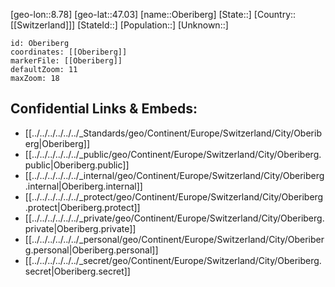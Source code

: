 ﻿---
location: [47.03,8.78]
mapzoom: [7,12] 
mapmarker: city 
type: City
tags:
- geo/City


SpocWebEntityId: 33033
isDeleted: false
confidential: public

---
[geo-lon::8.78]
[geo-lat::47.03]
[name::Oberiberg]
[State::]
[Country::[[Switzerland]]]
[StateId::]
[Population::]
[Unknown::]


```leaflet
id: Oberiberg
coordinates: [[Oberiberg]]
markerFile: [[Oberiberg]]
defaultZoom: 11 
maxZoom: 18
```


## Confidential Links & Embeds: 
- [[../../../../../../_Standards/geo/Continent/Europe/Switzerland/City/Oberiberg|Oberiberg]] 
- [[../../../../../../_public/geo/Continent/Europe/Switzerland/City/Oberiberg.public|Oberiberg.public]] 
- [[../../../../../../_internal/geo/Continent/Europe/Switzerland/City/Oberiberg.internal|Oberiberg.internal]] 
- [[../../../../../../_protect/geo/Continent/Europe/Switzerland/City/Oberiberg.protect|Oberiberg.protect]] 
- [[../../../../../../_private/geo/Continent/Europe/Switzerland/City/Oberiberg.private|Oberiberg.private]] 
- [[../../../../../../_personal/geo/Continent/Europe/Switzerland/City/Oberiberg.personal|Oberiberg.personal]] 
- [[../../../../../../_secret/geo/Continent/Europe/Switzerland/City/Oberiberg.secret|Oberiberg.secret]] 
